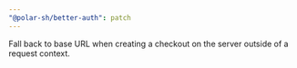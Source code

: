 ```yaml
---
"@polar-sh/better-auth": patch
---
```


Fall back to base URL when creating a checkout on the server outside of a request context.
